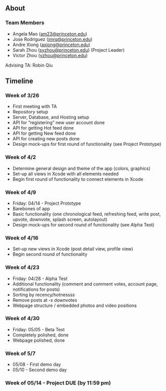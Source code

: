 ## About

### Team Members
- Angela Mao (am23@princeton.edu)
- Jose Rodriguez (jmrq@princeton.edu)
- Andre Xiong (axiong@princeton.edu)
- Sarah Zhou (syzhou@princeton.edu) (Project Leader)
- Victor Zhou (vzhou@princeton.edu)

Advising TA: Robin Qiu

## Timeline

### Week of 3/26
- First meeting with TA 
- Repository setup
- Server, Database, and Hosting setup
- API for “registering” new user account done
- API for getting Hot feed done
- API for getting New feed done
- API for creating new posts done
- Design mock-ups for first round of functionality (see Project Prototype)

### Week of 4/2
- Determine general design and theme of the app (colors, graphics)
- Set-up all views in Xcode with all elements needed
- Begin first round of functionality to connect elements in Xcode

### Week of 4/9
- Friday: 04/14 - Project Prototype 
- Barebones of app
- Basic functionality (one chronological feed, refreshing feed, write post, upvote, downvote, splash screen, autolayout)
- Design mock-ups for second round of functionality (see Alpha Test)

### Week of 4/16
- Set-up new views in Xcode (post detail view, profile view)
- Begin second round of functionality 

### Week of 4/23
- Friday: 04/28 - Alpha Test 
- Additional functionality (comment and comment votes, account page, notifications for posts)
- Sorting by recency/hotnessss
- Remove posts at -x downvotes
- Webpage structure / embedded photos and video positions 

### Week of 4/30
- Friday: 05/05 - Beta Test
- Completely polished, done 
- Webpage polished, done

### Week of 5/7
- 05/08 - First demo day 
- 05/10 - Second demo day

### Week of 05/14 - Project DUE (by 11:59 pm)
